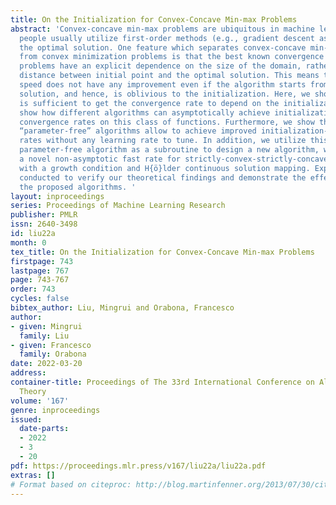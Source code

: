 ```yaml
---
title: On the Initialization for Convex-Concave Min-max Problems
abstract: 'Convex-concave min-max problems are ubiquitous in machine learning, and
  people usually utilize first-order methods (e.g., gradient descent ascent) to find
  the optimal solution. One feature which separates convex-concave min-max problems
  from convex minimization problems is that the best known convergence rates for min-max
  problems have an explicit dependence on the size of the domain, rather than on the
  distance between initial point and the optimal solution. This means that the convergence
  speed does not have any improvement even if the algorithm starts from the optimal
  solution, and hence, is oblivious to the initialization. Here, we show that strict-convexity-strict-concavity
  is sufficient to get the convergence rate to depend on the initialization. We also
  show how different algorithms can asymptotically achieve initialization-dependent
  convergence rates on this class of functions. Furthermore, we show that the so-called
  “parameter-free” algorithms allow to achieve improved initialization-dependent asymptotic
  rates without any learning rate to tune. In addition, we utilize this particular
  parameter-free algorithm as a subroutine to design a new algorithm, which achieves
  a novel non-asymptotic fast rate for strictly-convex-strictly-concave min-max problems
  with a growth condition and H{ö}lder continuous solution mapping. Experiments are
  conducted to verify our theoretical findings and demonstrate the effectiveness of
  the proposed algorithms. '
layout: inproceedings
series: Proceedings of Machine Learning Research
publisher: PMLR
issn: 2640-3498
id: liu22a
month: 0
tex_title: On the Initialization for Convex-Concave Min-max Problems
firstpage: 743
lastpage: 767
page: 743-767
order: 743
cycles: false
bibtex_author: Liu, Mingrui and Orabona, Francesco
author:
- given: Mingrui
  family: Liu
- given: Francesco
  family: Orabona
date: 2022-03-20
address:
container-title: Proceedings of The 33rd International Conference on Algorithmic Learning
  Theory
volume: '167'
genre: inproceedings
issued:
  date-parts:
  - 2022
  - 3
  - 20
pdf: https://proceedings.mlr.press/v167/liu22a/liu22a.pdf
extras: []
# Format based on citeproc: http://blog.martinfenner.org/2013/07/30/citeproc-yaml-for-bibliographies/
---
```

